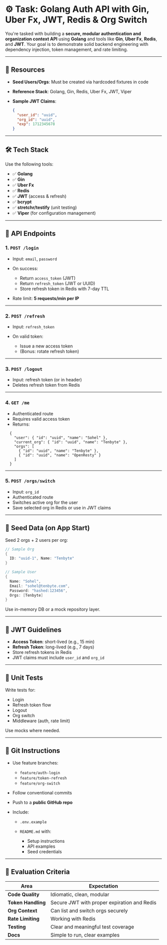 # ⚙️ Task: Golang Auth API with Gin, Uber Fx, JWT, Redis & Org Switch

You're tasked with building a **secure, modular authentication and organization context API** using **Golang** and tools like **Gin**, **Uber Fx**, **Redis**, and **JWT**. Your goal is to demonstrate solid backend engineering with dependency injection, token management, and rate limiting.

---

## 🔗 Resources

* **Seed Users/Orgs**: Must be created via hardcoded fixtures in code
* **Reference Stack**: Golang, Gin, Redis, Uber Fx, JWT, Viper
* **Sample JWT Claims**:

  ```json
  {
    "user_id": "uuid",
    "org_id": "uuid",
    "exp": 1712345678
  }
  ```

---

## 🛠 Tech Stack

Use the following tools:

* ✅ **Golang**
* ✅ **Gin**
* ✅ **Uber Fx**
* ✅ **Redis**
* ✅ **JWT** (access & refresh)
* ✅ **bcrypt**
* ✅ **stretchr/testify** (unit testing)
* ✅ **Viper** (for configuration management)

---

## 📌 API Endpoints

### 1. `POST /login`

* Input: `email`, `password`
* On success:

  * Return `access_token` (JWT)
  * Return `refresh_token` (JWT or UUID)
  * Store refresh token in Redis with 7-day TTL
* Rate limit: **5 requests/min per IP**

---

### 2. `POST /refresh`

* Input: `refresh_token`
* On valid token:

  * Issue a new access token
  * (Bonus: rotate refresh token)

---

### 3. `POST /logout`

* Input: refresh token (or in header)
* Deletes refresh token from Redis

---

### 4. `GET /me`

* Authenticated route
* Requires valid access token
* Returns:

```jsonjson
  {
    "user": { "id": "uuid", "name": "Sohel" },
    "current_org": { "id": "uuid", "name": "Tenbyte" },
    "orgs": [
      { "id": "uuid", "name": "Tenbyte" },
      { "id": "uuid", "name": "OpenResty" }
    ]
  }
```

---

### 5. `POST /orgs/switch`

* Input: `org_id`
* Authenticated route
* Switches active org for the user
* Save selected org in Redis or use in JWT claims

---

## 🧬 Seed Data (on App Start)

Seed 2 orgs + 2 users per org:

```go
// Sample Org
{
  ID: "uuid-1", Name: "Tenbyte"
}

// Sample User
{
  Name: "Sohel",
  Email: "sohel@tenbyte.com",
  Password: "hashed:123456",
  Orgs: [Tenbyte]
}
```

Use in-memory DB or a mock repository layer.

---

## 🔐 JWT Guidelines

* **Access Token**: short-lived (e.g., 15 min)
* **Refresh Token**: long-lived (e.g., 7 days)
* Store refresh tokens in Redis
* JWT claims must include `user_id` and `org_id`

---

## 🧪 Unit Tests

Write tests for:

* Login
* Refresh token flow
* Logout
* Org switch
* Middleware (auth, rate limit)

Use mocks where needed.

---

## 🔁 Git Instructions

* Use feature branches:

  * `feature/auth-login`
  * `feature/token-refresh`
  * `feature/org-switch`
* Follow conventional commits
* Push to a **public GitHub repo**
* Include:

  * `.env.example`
  * `README.md` with:

    * Setup instructions
    * API examples
    * Seed credentials

---

## 🧠 Evaluation Criteria

| Area               | Expectation                                 |
| ------------------ | ------------------------------------------- |
| **Code Quality**   | Idiomatic, clean, modular                   |
| **Token Handling** | Secure JWT with proper expiration and Redis |
| **Org Context**    | Can list and switch orgs securely           |
| **Rate Limiting**  | Working with Redis                          |
| **Testing**        | Clear and meaningful test coverage          |
| **Docs**           | Simple to run, clear examples               |
